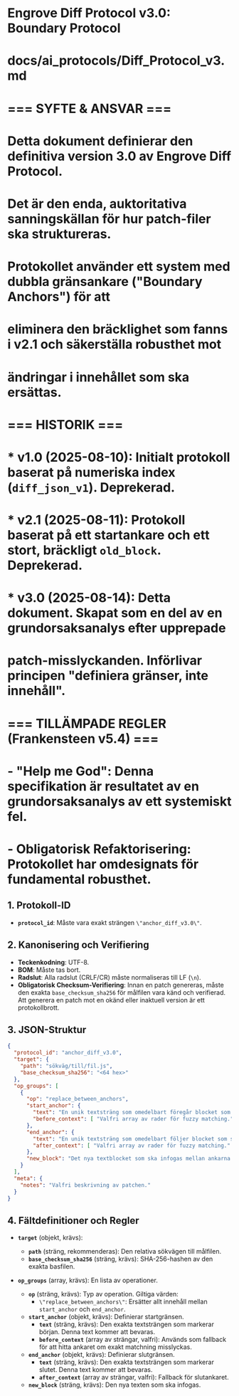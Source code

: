 # Engrove Diff Protocol v3.0: Boundary Protocol
# docs/ai_protocols/Diff_Protocol_v3.md
#
# === SYFTE & ANSVAR ===
# Detta dokument definierar den definitiva version 3.0 av Engrove Diff Protocol.
# Det är den enda, auktoritativa sanningskällan för hur patch-filer ska struktureras.
# Protokollet använder ett system med dubbla gränsankare ("Boundary Anchors") för att
# eliminera den bräcklighet som fanns i v2.1 och säkerställa robusthet mot
# ändringar i innehållet som ska ersättas.
#
# === HISTORIK ===
# * v1.0 (2025-08-10): Initialt protokoll baserat på numeriska index (`diff_json_v1`). Deprekerad.
# * v2.1 (2025-08-11): Protokoll baserat på ett startankare och ett stort, bräckligt `old_block`. Deprekerad.
# * v3.0 (2025-08-14): Detta dokument. Skapat som en del av en grundorsaksanalys efter upprepade
#   patch-misslyckanden. Införlivar principen "definiera gränser, inte innehåll".
#
# === TILLÄMPADE REGLER (Frankensteen v5.4) ===
# - "Help me God": Denna specifikation är resultatet av en grundorsaksanalys av ett systemiskt fel.
# - Obligatorisk Refaktorisering: Protokollet har omdesignats för fundamental robusthet.

## 1. Protokoll-ID
- **`protocol_id`**: Måste vara exakt strängen `\"anchor_diff_v3.0\"`.

## 2. Kanonisering och Verifiering
- **Teckenkodning**: UTF-8.
- **BOM**: Måste tas bort.
- **Radslut**: Alla radslut (CRLF/CR) måste normaliseras till LF (`\n`).
- **Obligatorisk Checksum-Verifiering**: Innan en patch genereras, måste den exakta `base_checksum_sha256` för målfilen vara känd och verifierad. Att generera en patch mot en okänd eller inaktuell version är ett protokollbrott.

## 3. JSON-Struktur
```json
{
  "protocol_id": "anchor_diff_v3.0",
  "target": {
    "path": "sökväg/till/fil.js",
    "base_checksum_sha256": "<64 hex>"
  },
  "op_groups": [
    {
      "op": "replace_between_anchors",
      "start_anchor": {
        "text": "En unik textsträng som omedelbart föregår blocket som ska ändras.",
        "before_context": [ "Valfri array av rader för fuzzy matching." ]
      },
      "end_anchor": {
        "text": "En unik textsträng som omedelbart följer blocket som ska ändras.",
        "after_context": [ "Valfri array av rader för fuzzy matching." ]
      },
      "new_block": "Det nya textblocket som ska infogas mellan ankarna."
    }
  ],
  "meta": {
    "notes": "Valfri beskrivning av patchen."
  }
}
```

## 4. Fältdefinitioner och Regler

- **`target`** (objekt, krävs):
    - **`path`** (sträng, rekommenderas): Den relativa sökvägen till målfilen.
    - **`base_checksum_sha256`** (sträng, krävs): SHA-256-hashen av den exakta basfilen.

- **`op_groups`** (array, krävs): En lista av operationer.
    - **`op`** (sträng, krävs): Typ av operation. Giltiga värden:
        - `\"replace_between_anchors\"`: Ersätter allt innehåll mellan `start_anchor` och `end_anchor`.
    - **`start_anchor`** (objekt, krävs): Definierar startgränsen.
        - **`text`** (sträng, krävs): Den exakta textsträngen som markerar början. Denna text kommer att bevaras.
        - **`before_context`** (array av strängar, valfri): Används som fallback för att hitta ankaret om exakt matchning misslyckas.
    - **`end_anchor`** (objekt, krävs): Definierar slutgränsen.
        - **`text`** (sträng, krävs): Den exakta textsträngen som markerar slutet. Denna text kommer att bevaras.
        - **`after_context`** (array av strängar, valfri): Fallback för slutankaret.
    - **`new_block`** (sträng, krävs): Den nya texten som ska infogas.
